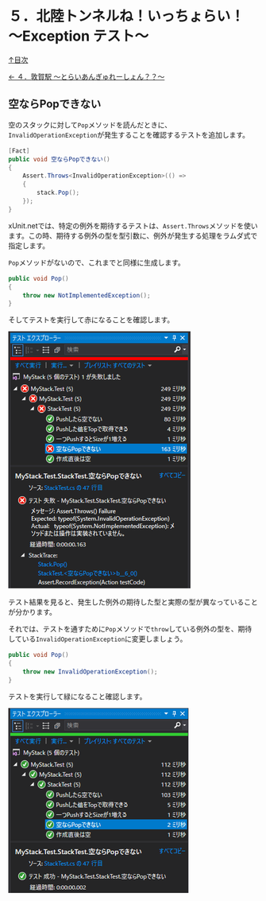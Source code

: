 ５．北陸トンネルね！いっちょらい！ ～Exception テスト～
=====

[↑目次](../README.md "目次")

[← ４．敦賀駅 ～とらいあんぎゅれーしょん？？～](doc/04.md "４．敦賀駅 ～とらいあんぎゅれーしょん？？～")

空ならPopできない
-----

空のスタックに対して`Pop`メソッドを読んだときに、`InvalidOperationException`が発生することを確認するテストを追加します。

```csharp
[Fact]
public void 空ならPopできない()
{
    Assert.Throws<InvalidOperationException>(() =>
    {
        stack.Pop();
    });
}
```

xUnit\.netでは、特定の例外を期待するテストは、`Assert.Throws`メソッドを使います。この時、期待する例外の型を型引数に、例外が発生する処理をラムダ式で指定します。

`Pop`メソッドがないので、これまでと同様に生成します。

```csharp
public void Pop()
{
    throw new NotImplementedException();
}
```

そしてテストを実行して赤になることを確認します。

![例外を期待するテストが赤](images/05-01.png)

テスト結果を見ると、発生した例外の期待した型と実際の型が異なっていることが分かります。

それでは、テストを通すために`Pop`メソッドで`throw`している例外の型を、期待している`InvalidOperationException`に変更しましょう。

```csharp
public void Pop()
{
    throw new InvalidOperationException();
}
```

テストを実行して緑になること確認します。

![例外を期待するテストが緑](images/05-02.png)

